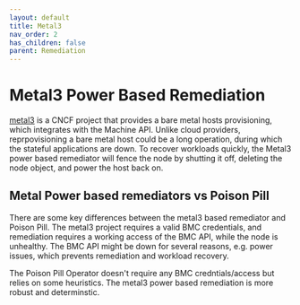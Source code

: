 ```yaml
---
layout: default
title: Metal3
nav_order: 2
has_children: false
parent: Remediation
---
```


# Metal3 Power Based Remediation
[metal3](http://metal3.io/) is a CNCF project that provides a bare metal hosts provisioning, which integrates with the Machine API.
Unlike cloud providers, reprpovisioning a bare metal host could be a long operation, during which the stateful applications are down.
To recover workloads quickly, the Metal3 power based remediator will fence the node by shutting it off, deleting the node object, and power the host back on.

## Metal Power based remediators vs Poison Pill

There are some key differences between the metal3 based remediator and Poison Pill.
The metal3 project requires a valid BMC credentials, and remediation requires a working access of the BMC API, while the node is unhealthy.
The BMC API might be down for several reasons, e.g. power issues, which prevents remediation and workload recovery.

The Poison Pill Operator doesn't require any BMC credntials/access but relies on some heuristics. The metal3 power based remediation is more robust and determinstic.

